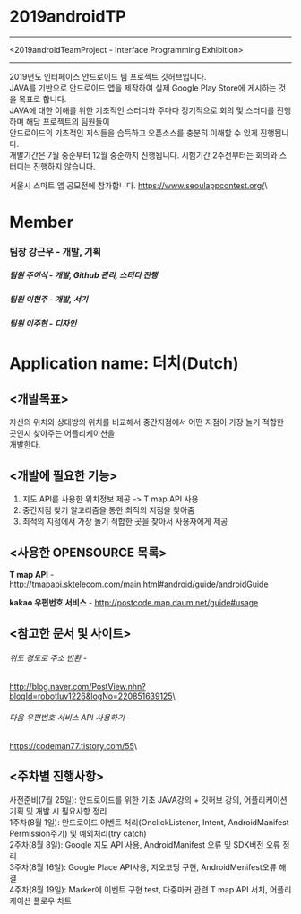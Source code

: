 2019androidTP
=============
***
<2019androidTeamProject - Interface Programming Exhibition>
***
2019년도 인터페이스 안드로이드 팀 프로젝트 깃허브입니다.\
JAVA를 기반으로 안드로이드 앱을 제작하여 실제 Google Play Store에 게시하는 것을 목표로 합니다.\
JAVA에 대한 이해를 위한 기초적인 스터디와 주마다 정기적으로 회의 및 스터디를 진행하며 해당 프로젝트의 팀원들이\
안드로이드의 기초적인 지식들을 습득하고 오픈소스를 충분히 이해할 수 있게 진행됩니다.\
개발기간은 7월 중순부터 12월 중순까지 진행됩니다. 시험기간 2주전부터는 회의와 스터디는 진행하지 않습니다.

서울시 스마트 앱 공모전에 참가합니다. <https://www.seoulappcontest.org/>\



# Member
### 팀장 강근우 - 개발, 기획
##### 팀원 주이식 - 개발, Github 관리, 스터디 진행 
##### 팀원 이현주 - 개발, 서기
##### 팀원 이주현 - 디자인



# Application name: 더치(Dutch)

<개발목표>
---------
자신의 위치와 상대방의 위치를 비교해서 중간지점에서 어떤 지점이 가장 놀기 적합한 곳인지 찾아주는 어플리케이션을\
개발한다.

<개발에 필요한 기능>
-------------------
1. 지도 API를 사용한 위치정보 제공 -> T map API 사용
2. 중간지점 찾기 알고리즘을 통한 최적의 지점을 찾아줌
3. 최적의 지점에서 가장 놀기 적합한 곳을 찾아서 사용자에게 제공

<사용한 OPENSOURCE 목록>
-----------------------
**T map API** - 
<http://tmapapi.sktelecom.com/main.html#android/guide/androidGuide>

**kakao 우편번호 서비스** -
<http://postcode.map.daum.net/guide#usage>

<참고한 문서 및 사이트>
---------------------
###### 위도 경도로 주소 반환 -
<http://blog.naver.com/PostView.nhn?blogId=robotluv1226&logNo=220851639125>\
###### 다음 우편번호 서비스 API 사용하기 -
<https://codeman77.tistory.com/55>\

<주차별 진행사항>
----------------
사전준비(7월 25일): 안드로이드를 위한 기초 JAVA강의 + 깃허브 강의, 어플리케이션 기획 및 개발 시 필요사항 정리\
1주차(8월 1일): 안드로이드 이벤트 처리(OnclickListener, Intent, AndroidManifest Permission주기) 및 예외처리(try catch)\
2주차(8월 8일): Google 지도 API 사용, AndroidManifest 오류 및 SDK버전 오류 정리\
3주차(8월 16일): Google Place API사용, 지오코딩 구현, AndroidMenifest오류 해결\
4주차(8월 19일): Marker에 이벤트 구현 test, 다중마커 관련 T map API 서치, 어플리케이션 플로우 차트 

